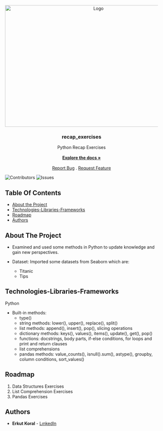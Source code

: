 <br/>
<p align="center">
  <a href="https://github.com/erkutkoral/recap_exercises">
    <img src="https://www.python.org/static/community_logos/python-powered-w.svg" alt="Logo" width="600" height="400">
  </a>

  <h3 align="center">recap_exercises</h3>

  <p align="center">
    Python Recap Exercises
    <br/>
    <br/>
    <a href="https://github.com/erkutkoral/recap_exercises"><strong>Explore the docs »</strong></a>
    <br/>
    <br/>
    <a href="https://github.com/erkutkoral/recap_exercises/issues">Report Bug</a>
    .
    <a href="https://github.com/erkutkoral/recap_exercises/issues">Request Feature</a>
  </p>
</p>

![Contributors](https://img.shields.io/github/contributors/erkutkoral/recap_exercises?color=dark-green) ![Issues](https://img.shields.io/github/issues/erkutkoral/recap_exercises) 

## Table Of Contents

* [About the Project](#about-the-project)
* [Technologies-Libraries-Frameworks](#technologies-libraries-frameworks)
* [Roadmap](#roadmap)
* [Authors](#authors)

## About The Project

- Examined and used some methods in Python to update knowledge and gain new perspectives.

- Dataset:
  Imported some datasets from Seaborn which are:
    - Titanic
    - Tips
  
## Technologies-Libraries-Frameworks
Python
  - Built-in methods:
      - type()
      - string methods: lower(), upper(), replace(), split()
      - list methods: append(), insert(), pop(), slicing operations
      - dictionary methods: keys(), values(), items(), update(), get(), pop()
      - functions: docstrings, body parts, if-else conditions, for loops and print and return clauses
      - list comprehensions
      - pandas methods: value_counts(), isnull().sum(), astype(), groupby, column conditions, sort_values()

## Roadmap

1. Data Structures Exercises
2. List Comprehension Exercises
3. Pandas Exercises

## Authors

* **Erkut Koral** - [LınkedIn](https://www.linkedin.com/in/erkutkoral/)
